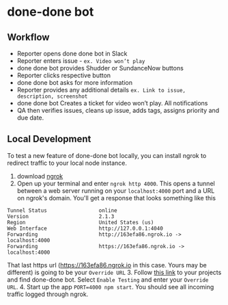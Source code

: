 # done-done bot

## Workflow
- Reporter opens done done bot in Slack
- Reporter enters issue - `ex. Video won’t play`
- done done bot provides Shudder or SundanceNow buttons
- Reporter clicks respective button
- done done bot asks for more information
- Reporter provides any additional details `ex. Link to issue, description, screenshot`
- done done bot Creates a ticket for video won’t play. All notifications
- QA then verifies issues, cleans up issue, adds tags, assigns priority and due date.

## Local Development

To test a new feature of done-done bot locally, you can install ngrok to redirect traffic to your local node instance.

1. download [ngrok](https://ngrok.com)
2. Open up your terminal and enter `ngrok http 4000`. This opens a tunnel between a web server running on your `localhost:4000` port and a URL on ngrok's domain. You'll get a response that looks something like this
```
Tunnel Status                 online
Version                       2.1.3
Region                        United States (us)
Web Interface                 http://127.0.0.1:4040
Forwarding                    http://163efa86.ngrok.io -> localhost:4000
Forwarding                    https://163efa86.ngrok.io -> localhost:4000
```
That last https url (https://163efa86.ngrok.io in this case. Yours may be different) is going to be your `Override URL`
3. Follow [this link](https://beepboophq.com/0_o/my-projects/3ccc8e6fd96444f9bad93b11ccbd4e06/teams#) to your projects and find done-done bot. Select `Enable Testing` and enter your `Override URL`.
4. Start up the app `PORT=4000 npm start`. You should see all incoming traffic logged through ngrok.